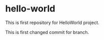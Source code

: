 # hello-world
This is first repository for HelloWorld project.

This is first changed commit for branch.
